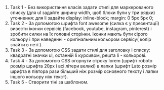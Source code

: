 1. Task 1 - Без використання класів задати стилі для маркерованого списку (для ul задайте ширину width, щоб блоки були у три рядки) уточнення: для li задайте display: inline-block; margin: 0 5px 5px 0;
2. Task 2 - За допомогою шрифта font awesome (силка є у презентації) вивести іконки сервісів (facebook, youtube, instagram, pinterest) і зробити силки на їх головні сторінки. Іконки мають бути сірого кольору і при наведенні - оригінальним кольором сервісу( колір знайти в неті ).
3. Task 3 - За допомогою CSS задати стилі для заголовку і списку: квадратні значки ul, останній li курсивом, решта li - кольорові.
4. Task 4 - За допомогою CSS огорнути строку lorem (шрифт roboto розмір шрифта 20px і всі літери великі) в лапки (шрифт Lato розмір шрифта в півтора рази більший ніж розмір основного тексту і лапки іншого кольору ніж текст).
5. Task 5 - Створити тіні за шаблоном. 